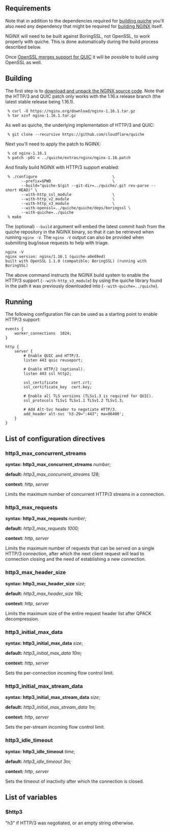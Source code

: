 Requirements
------------

Note that in addition to the dependencies required for [building quiche](https://github.com/cloudflare/quiche#building)
you'll also need any dependency that might be required for [building NGINX](https://nginx.org/en/docs/configure.html)
itself.

NGINX will need to be built against BoringSSL, not OpenSSL, to work properly
with quiche. This is done automatically during the build process described below.

Once [OpenSSL merges support for QUIC](https://github.com/openssl/openssl/pull/8797)
it will be possible to build using OpenSSL as well.

Building
--------

The first step is to [download and unpack the NGINX source
code](https://nginx.org/en/download.html). Note that the HTTP/3 and QUIC patch
only works with the 1.16.x release branch (the latest stable release being
1.16.1).

```
 % curl -O https://nginx.org/download/nginx-1.16.1.tar.gz
 % tar xzvf nginx-1.16.1.tar.gz
```

As well as quiche, the underlying implementation of HTTP/3 and QUIC:
```
 % git clone --recursive https://github.com/cloudflare/quiche
```

Next you’ll need to apply the patch to NGINX:
```
 % cd nginx-1.16.1
 % patch -p01 < ../quiche/extras/nginx/nginx-1.16.patch
```

And finally build NGINX with HTTP/3 support enabled:
```
 % ./configure                                 \
       --prefix=$PWD                           \
       --build="quiche-$(git --git-dir=../quiche/.git rev-parse --short HEAD)" \
       --with-http_ssl_module                  \
       --with-http_v2_module                   \
       --with-http_v3_module                   \
       --with-openssl=../quiche/quiche/deps/boringssl \
       --with-quiche=../quiche
 % make
```

The (optional) `--build` argument will embed the latest commit hash from the
quiche repository in the NGINX binary, so that it can be retrieved when running
`nginx -V`. The `nginx -V` output can also be provided when submiiting bug/issue
requests to help with triage.

```
nginx -V
nginx version: nginx/1.16.1 (quiche-a0e69ed)
built with OpenSSL 1.1.0 (compatible; BoringSSL) (running with BoringSSL)
```

The above command instructs the NGINX build system to enable the HTTP/3 support
(`--with-http_v3_module`) by using the quiche library found in the path it was
previously downloaded into (`--with-quiche=../quiche`).

Running
-------

The following configuration file can be used as a starting point to enable
HTTP/3 support:

```
events {
    worker_connections  1024;
}

http {
    server {
        # Enable QUIC and HTTP/3.
        listen 443 quic reuseport;

        # Enable HTTP/2 (optional).
        listen 443 ssl http2;

        ssl_certificate      cert.crt;
        ssl_certificate_key  cert.key;

        # Enable all TLS versions (TLSv1.3 is required for QUIC).
        ssl_protocols TLSv1 TLSv1.1 TLSv1.2 TLSv1.3;

        # Add Alt-Svc header to negotiate HTTP/3.
        add_header alt-svc 'h3-29=":443"; ma=86400';
    }
}
```

List of configuration directives
--------------------------------

### http3_max_concurrent_streams

**syntax:** **http3_max_concurrent_streams** *number*;

**default:** *http3_max_concurrent_streams 128;*

**context:** *http*, *server*

Limits the maximum number of concurrent HTTP/3 streams in a connection.

### http3_max_requests

**syntax:** **http3_max_requests** *number*;

**default:** *http3_max_requests 1000;*

**context:** *http*, *server*

Limits the maximum number of requests that can be served on a single HTTP/3
connection, after which the next client request will lead to connection closing
and the need of establishing a new connection.

### http3_max_header_size

**syntax:** **http3_max_header_size** *size*;

**default:** *http3_max_header_size 16k;*

**context:** *http*, *server*

Limits the maximum size of the entire request header list after QPACK decompression.

### http3_initial_max_data

**syntax:** **http3_initial_max_data** *size*;

**default:** *http3_initial_max_data 10m;*

**context:** *http*, *server*

Sets the per-connection incoming flow control limit.

### http3_initial_max_stream_data

**syntax:** **http3_initial_max_stream_data** *size*;

**default:** *http3_initial_max_stream_data 1m;*

**context:** *http*, *server*

Sets the per-stream incoming flow control limit.

### http3_idle_timeout

**syntax:** **http3_idle_timeout** *time*;

**default:** *http3_idle_timeout 3m;*

**context:** *http*, *server*

Sets the timeout of inactivity after which the connection is closed.

List of variables
-----------------

### $http3

"h3" if HTTP/3 was negotiated, or an empty string otherwise.
